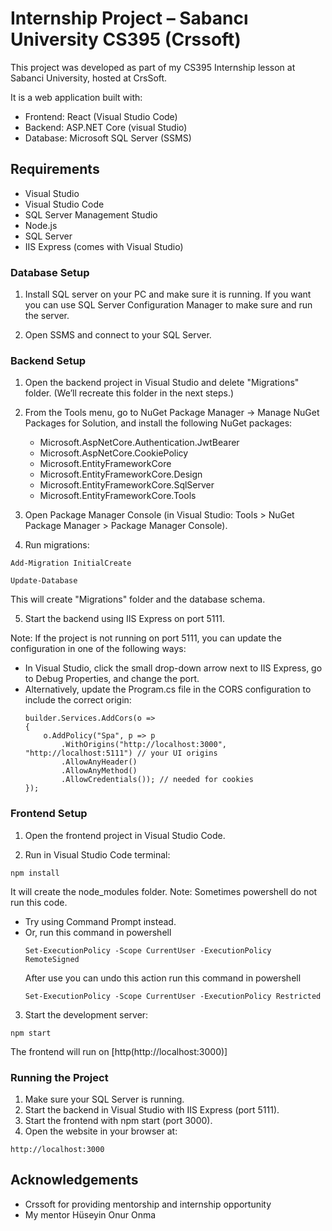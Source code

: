# Internship Project – Sabancı University CS395 (Crssoft)

This project was developed as part of my CS395 Internship lesson at Sabanci University, hosted at CrsSoft.

It is a web application built with:

- Frontend: React (Visual Studio Code)
- Backend: ASP.NET Core (visual Studio)
- Database: Microsoft SQL Server (SSMS)

## Requirements

- Visual Studio
- Visual Studio Code
- SQL Server Management Studio
- Node.js
- SQL Server
- IIS Express (comes with Visual Studio)

### Database Setup

1. Install SQL server on your PC and make sure it is running. If you want you can use SQL Server Configuration Manager to make sure and run the server.

2. Open SSMS and connect to your SQL Server.

### Backend Setup

1. Open the backend project in Visual Studio and delete "Migrations" folder. (We’ll recreate this folder in the next steps.)

2. From the Tools menu, go to NuGet Package Manager → Manage NuGet Packages for Solution, and install the following NuGet packages: 
   - Microsoft.AspNetCore.Authentication.JwtBearer
   - Microsoft.AspNetCore.CookiePolicy
   - Microsoft.EntityFrameworkCore
   - Microsoft.EntityFrameworkCore.Design
   - Microsoft.EntityFrameworkCore.SqlServer
   - Microsoft.EntityFrameworkCore.Tools

3. Open Package Manager Console (in Visual Studio: Tools > NuGet Package Manager > Package Manager Console).

4. Run migrations:
```
Add-Migration InitialCreate
```
```
Update-Database
```
This will create "Migrations" folder and the database schema.

5. Start the backend using IIS Express on port 5111.

Note:
If the project is not running on port 5111, you can update the configuration in one of the following ways:
- In Visual Studio, click the small drop-down arrow next to IIS Express, go to Debug Properties, and change the port.
- Alternatively, update the Program.cs file in the CORS configuration to include the correct origin:
    ```
    builder.Services.AddCors(o =>
    {
        o.AddPolicy("Spa", p => p
            .WithOrigins("http://localhost:3000", "http://localhost:5111") // your UI origins
            .AllowAnyHeader()
            .AllowAnyMethod()
            .AllowCredentials()); // needed for cookies
    });
    ```

### Frontend Setup

1. Open the frontend project in Visual Studio Code.

2. Run in Visual Studio Code terminal: 
```
npm install
```
It will create the node_modules folder.
Note: Sometimes powershell do not run this code.
- Try using Command Prompt instead.
- Or, run this command in powershell
    ```
    Set-ExecutionPolicy -Scope CurrentUser -ExecutionPolicy RemoteSigned
    ```
    After use you can undo this action run this command in powershell
    ```
    Set-ExecutionPolicy -Scope CurrentUser -ExecutionPolicy Restricted
    ```

3. Start the development server: 
```
npm start
```
The frontend will run on [http(http://localhost:3000)]

### Running the Project

1. Make sure your SQL Server is running.
2. Start the backend in Visual Studio with IIS Express (port 5111).
3. Start the frontend with npm start (port 3000).
4. Open the website in your browser at:
```
http://localhost:3000
```

## Acknowledgements

- Crssoft for providing mentorship and internship opportunity
- My mentor Hüseyin Onur Onma